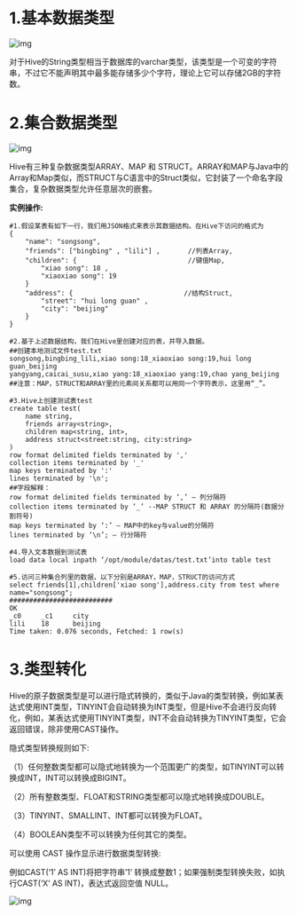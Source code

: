 # 1.基本数据类型

![img](https://gitee.com/peng-bo19951013/Picture/raw/master/20210715220217.png)

对于Hive的String类型相当于数据库的varchar类型，该类型是一个可变的字符串，不过它不能声明其中最多能存储多少个字符，理论上它可以存储2GB的字符数。

# 2.集合数据类型

![img](https://gitee.com/peng-bo19951013/Picture/raw/master/20210715220224.png)

Hive有三种复杂数据类型ARRAY、MAP 和 STRUCT。ARRAY和MAP与Java中的Array和Map类似，而STRUCT与C语言中的Struct类似，它封装了一个命名字段集合，复杂数据类型允许任意层次的嵌套。

**实例操作:**

```mysql
#1.假设某表有如下一行，我们用JSON格式来表示其数据结构。在Hive下访问的格式为
{
    "name": "songsong",
    "friends": ["bingbing" , "lili"] ,       //列表Array, 
    "children": {                            //键值Map,
        "xiao song": 18 ,
        "xiaoxiao song": 19
    }
    "address": {                            //结构Struct,
        "street": "hui long guan" ,
        "city": "beijing" 
    }
}

#2.基于上述数据结构，我们在Hive里创建对应的表，并导入数据。
##创建本地测试文件test.txt
songsong,bingbing_lili,xiao song:18_xiaoxiao song:19,hui long guan_beijing
yangyang,caicai_susu,xiao yang:18_xiaoxiao yang:19,chao yang_beijing
##注意：MAP，STRUCT和ARRAY里的元素间关系都可以用同一个字符表示，这里用“_”。

#3.Hive上创建测试表test
create table test(
	name string,
	friends array<string>,
	children map<string, int>,
	address struct<street:string, city:string>
)
row format delimited fields terminated by ','
collection items terminated by '_'
map keys terminated by ':'
lines terminated by '\n';
##字段解释：
row format delimited fields terminated by ‘,’ – 列分隔符
collection items terminated by ‘_’ --MAP STRUCT 和 ARRAY 的分隔符(数据分割符号)
map keys terminated by ‘:’ – MAP中的key与value的分隔符
lines terminated by ‘\n’; – 行分隔符

#4.导入文本数据到测试表
load data local inpath ‘/opt/module/datas/test.txt’into table test

#5.访问三种集合列里的数据，以下分别是ARRAY，MAP，STRUCT的访问方式
select friends[1],children['xiao song'],address.city from test where name="songsong";
##########################
OK
_c0     _c1     city
lili    18      beijing
Time taken: 0.076 seconds, Fetched: 1 row(s)
```

# 3.类型转化

Hive的原子数据类型是可以进行隐式转换的，类似于Java的类型转换，例如某表达式使用INT类型，TINYINT会自动转换为INT类型，但是Hive不会进行反向转化，例如，某表达式使用TINYINT类型，INT不会自动转换为TINYINT类型，它会返回错误，除非使用CAST操作。

隐式类型转换规则如下:

（1）任何整数类型都可以隐式地转换为一个范围更广的类型，如TINYINT可以转换成INT，INT可以转换成BIGINT。

（2）所有整数类型、FLOAT和STRING类型都可以隐式地转换成DOUBLE。

（3）TINYINT、SMALLINT、INT都可以转换为FLOAT。

（4）BOOLEAN类型不可以转换为任何其它的类型。

可以使用 CAST 操作显示进行数据类型转换:

例如CAST(‘1’ AS INT)将把字符串’1’ 转换成整数1；如果强制类型转换失败，如执行CAST(‘X’ AS INT)，表达式返回空值 NULL。

![img](https://gitee.com/peng-bo19951013/Picture/raw/master/20210715220419.png)